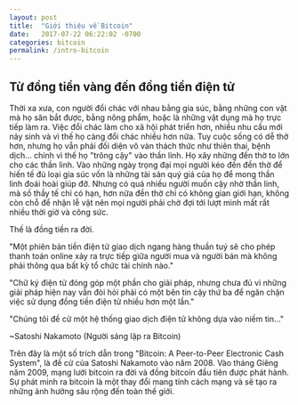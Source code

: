 ```yaml
---
layout: post
title:  "Giới thiệu về Bitcoin"
date:   2017-07-22 06:22:02 -0700
categories: bitcoin
permalink: /intro-bitcoin
---
```

## Từ đồng tiền vàng đến đồng tiền điện tử

Thời xa xưa, con người đổi chác với nhau bằng gia súc, bằng những con vật mà họ săn bắt được, bằng nông phẩm, hoặc là những vật dụng mà họ trực tiếp làm ra. Việc đổi chác làm cho xã hội phát triển hơn, nhiều nhu cầu mới nảy sinh và vì thế họ càng đổi chác nhiều hơn nữa. Tuy cuộc sống có dễ thở hơn, nhưng họ vẫn phải đối diện vô vàn thách thức như thiên thai, bệnh dịch... chính vì thế họ "trông cậy" vào thần linh. Họ xây những đền thờ to lớn cho các thần linh. Vào những ngày trọng đại mọi người kéo đến đền thờ để hiến tế đủ loại gia súc vốn là những tài sản quý giá của họ để mong thần linh đoái hoài giúp đỡ. Nhưng có quá nhiều người muốn cậy nhờ thần linh, mà số thầy tế chỉ có hạn, hơn nữa đền thờ chỉ có không gian giới hạn, không còn chỗ để nhận lễ vật nên mọi người phải chờ đợi tới lượt mình mất rất nhiều thời giờ và công sức.

Thế là đồng tiền ra đời.

"Một phiên bản tiền điện tử giao dịch ngang hàng thuần tuý sẽ cho phép
thanh toán online xảy ra trực tiếp giữa người mua và người bán mà 
không phải thông qua bất kỳ tổ chức tài chính nào."

"Chữ ký điện tử đóng góp một phần cho giải pháp, nhưng chưa đủ vì những
giải pháp hiện nay vẫn đòi hỏi phải có một bên tin cậy thứ ba
để ngăn chặn việc sử dụng đồng tiền điện tử nhiều hơn một lần."

"Chúng tôi đề cử một hệ thống giao dịch điện tử không dựa vào niềm tin..."

~Satoshi Nakamoto (Người sáng lập ra Bitcoin)

Trên đây là một số trích dẫn trong "Bitcoin: A Peer-to-Peer Electronic Cash System",
là đề cử của Satoshi Nakamoto vào năm 2008. Vào tháng Giêng năm 2009, mạng lưới bitcoin ra đời
và đồng bitcoin đầu tiên được phát hành. Sự phát minh ra bitcoin là một thay đổi mang tính cách mạng
và sẽ tạo ra những ảnh hưởng sâu rộng đến toàn thế giới.